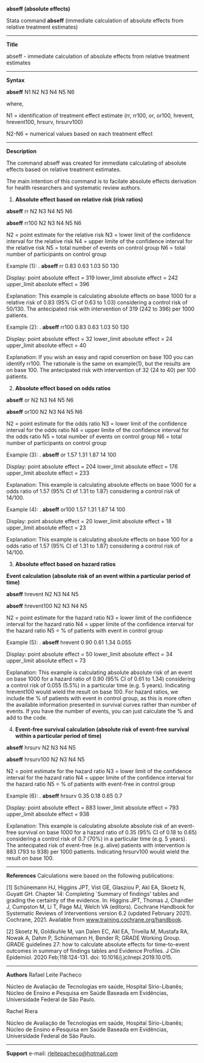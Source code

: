 **abseff (absolute effects)**

Stata command **abseff** (immediate calculation of absolute effects from relative treatment estimates)

-------------------------------------------------------------------------------------------------------------------------------------------------------------------
**Title**

abseff - immediate calculation of absolute effects from relative treatment estimates

-------------------------------------------------------------------------------------------------------------------------------------------------------------------
**Syntax**

**abseff** N1 N2 N3 N4 N5 N6

where,

N1 = identification of treatment effect estimate (rr, rr100, or, or100, hrevent, hrevent100, hrsurv, hrsurv100)

N2-N6 = numerical values based on each treatment effect

-------------------------------------------------------------------------------------------------------------------------------------------------------------------
**Description**

The command abseff was created for immediate calculating of absolute effects based on relative treatment estimates. 

The main intention of this command is to facilate absolute effects derivation for health researchers and systematic review authors. 



1) **Absolute effect based on relative risk (risk ratios)**

**abseff** rr N2 N3 N4 N5 N6

**abseff** rr100 N2 N3 N4 N5 N6

N2 = point estimate for the relative risk
N3 = lower limit of the confidence interval for the relative risk
N4 = upper limite of the confidence interval for the relative risk
N5 = total number of events on control group
N6 = total number of participants on control group

Example (1): 
. **abseff** rr 0.83 0.63 1.03 50 130

Display:
point absolute effect = 319
lower_limit absolute effect = 242
upper_limit absolute effect = 396

Explanation:
This example is calculating absolute effects on base 1000 for a relative risk of 0.83 (95% CI of 0.63 to 1.03) considering a control risk of 50/130. The antecipated risk with intervention of 319 (242 to 396) per 1000 patients.

Example (2): 
. **abseff** rr100 0.83 0.63 1.03 50 130

Display:
point absolute effect = 32
lower_limit absolute effect = 24
upper_limit absolute effect = 40

Explanation:
If you wish an easy and rapid convertion on base 100 you can identify rr100. The rationale is the same on example(1), but the results are on base 100. The antecipated risk with intervention of 32 (24 to 40) per 100 patients.

2) **Absolute effect based on odds ratios**

**abseff** or N2 N3 N4 N5 N6

**abseff** or100 N2 N3 N4 N5 N6

N2 = point estimate for the odds ratio
N3 = lower limit of the confidence interval for the odds ratio
N4 = upper limite of the confidence interval for the odds ratio
N5 = total number of events on control group
N6 = total number of participants on control group

Example (3):
. **abseff** or 1.57 1.31 1.87 14 100

Display:
point absolute effect = 204
lower_limit absolute effect = 176
upper_limit absolute effect = 233

Explanation:
This example is calculating absolute effects on base 1000 for a odds ratio of 1.57 (95% CI of 1.31 to 1.87) considering a control risk of 14/100.

Example (4):
. **abseff** or100 1.57 1.31 1.87 14 100

Display:
point absolute effect = 20
lower_limit absolute effect = 18
upper_limit absolute effect = 23

Explanation:
This example is calculating absolute effects on base 100 for a odds ratio of 1.57 (95% CI of 1.31 to 1.87) considering a control risk of 14/100.


3) **Absolute effect based on hazard ratios**

**Event calculation (absolute risk of an event within a particular period of time)**


**abseff** hrevent N2 N3 N4 N5 

**abseff** hrevent100 N2 N3 N4 N5 

N2 = point estimate for the hazard ratio
N3 = lower limit of the confidence interval for the hazard ratio
N4 = upper limite of the confidence interval for the hazard ratio
N5 = % of patients with event in control group

Example (5):
. **abseff** hrevent 0.90 0.61 1.34 0.055

Display: 
point absolute effect = 50
lower_limit absolute effect = 34
upper_limit absolute effect = 73

Explanation:
This example is calculating absolute absolute risk of an event on base 1000 for a hazard ratio of 0.90 (95% CI of 0.61 to 1.34) considering a control risk of 0.055 (5.5%) in a particular time (e.g. 5 years).
Indicating hrevent100 would wield the result on base 100. 
For hazard ratios, we include the % of patients with event in control group, as this is more often the available information presented in survival curves rather than number of events. If you have the number of events, you can just calculate the % and add to the code.


4) **Event-free survival calculation (absolute risk of event-free survival within a particular period of time)**

**abseff** hrsurv N2 N3 N4 N5 

**abseff** hrsurv100 N2 N3 N4 N5 

N2 = point estimate for the hazard ratio
N3 = lower limit of the confidence interval for the hazard ratio
N4 = upper limite of the confidence interval for the hazard ratio
N5 = % of patients with event-free in control group

Example (6):
. **abseff** hrsurv 0.35 0.18 0.65 0.7

Display:
point absolute effect = 883
lower_limit absolute effect = 793
upper_limit absolute effect = 938

Explanation:
This example is calculating absolute absolute risk of an event-free survival on base 1000 for a hazard ratio of 0.35 (95% CI of 0.18 to 0.65) considering a control risk of 0.7 (70%) in a particular time (e.g. 5 years). The antecipated risk of event-free (e.g. alive) patients with intervention is 883 (793 to 938) per 1000 patients.
Indicating hrsurv100 would wield the result on base 100. 


-------------------------------------------------------------------------------------------------------------------------------------------------------------------
**References**
Calculations were based on the following publications:

[1] Schünemann HJ, Higgins JPT, Vist GE, Glasziou P, Akl EA, Skoetz N, Guyatt GH. Chapter 14: Completing `Summary of findings' tables and grading the certainty of the evidence. In: Higgins JPT, Thomas J, Chandler J, Cumpston M, Li T, Page MJ, Welch VA (editors). Cochrane Handbook for Systematic Reviews of Interventions version 6.2 (updated February 2021). Cochrane, 2021. Available from www.training.cochrane.org/handbook.

[2] Skoetz N, Goldkuhle M, van Dalen EC, Akl EA, Trivella M, Mustafa RA, Nowak A, Dahm P, Schünemann H, Bender R; GRADE Working Group. GRADE guidelines 27: how to calculate absolute effects for time-to-event outcomes in summary of findings tables and Evidence Profiles. J Clin Epidemiol. 2020 Feb;118:124-131. doi: 10.1016/j.jclinepi.2019.10.015.

-------------------------------------------------------------------------------------------------------------------------------------------------------------------
**Authors**
Rafael Leite Pacheco

Núcleo de Avaliação de Tecnologias em saúde, Hospital Sírio-Libanês; Núcleo de Ensino e Pesquisa em Saúde Baseada em Evidências, Universidade Federal de São Paulo.

Rachel Riera

Núcleo de Avaliação de Tecnologias em saúde, Hospital Sírio-Libanês; Núcleo de Ensino e Pesquisa em Saúde Baseada em Evidências, Universidade Federal de São Paulo.

-------------------------------------------------------------------------------------------------------------------------------------------------------------------
**Support**
e-mail: rleitepacheco@hotmail.com
